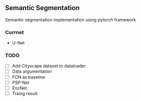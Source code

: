 ## Semantic Segmentation

Semantic segmentation implementation using pytorch framework

### Currnet
- U-Net

### TODO

- [ ] Add Cityscape dataset to dataloader
- [ ] Data argumentation
- [ ] FCN as baseline
- [ ] PSP-Net
- [ ] EncNet
- [ ] Traing result
